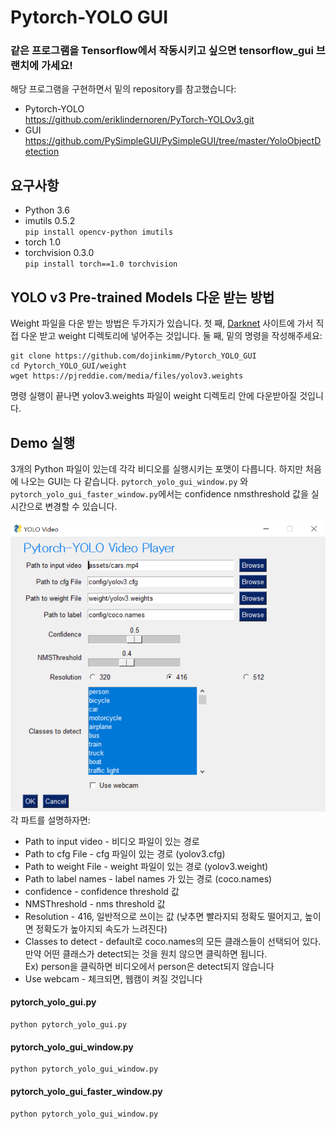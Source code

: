 # Pytorch-YOLO GUI 

### 같은 프로그램을 Tensorflow에서 작동시키고 싶으면 tensorflow_gui 브랜치에 가세요!

해당 프로그램을 구현하면서 밑의 repository를 참고했습니다: 

* Pytorch-YOLO <br/>
https://github.com/eriklindernoren/PyTorch-YOLOv3.git<br/>
* GUI <br/>
https://github.com/PySimpleGUI/PySimpleGUI/tree/master/YoloObjectDetection<br/> 

## 요구사항

* Python 3.6
* imutils 0.5.2<br> 
```pip install opencv-python imutils```
* torch 1.0
* torchvision 0.3.0<br>
```pip install torch==1.0 torchvision```


## YOLO v3 Pre-trained Models 다운 받는 방법
Weight 파일을 다운 받는 방법은 두가지가 있습니다. 첫 째, [Darknet](https://pjreddie.com/darknet/yolo/) 사이트에 가서 직접 다운 받고 weight 디렉토리에 넣어주는 것입니다.
둘 째, 밑의 명령을 작성해주세요:
```Shell
git clone https://github.com/dojinkimm/Pytorch_YOLO_GUI
cd Pytorch_YOLO_GUI/weight
wget https://pjreddie.com/media/files/yolov3.weights
```
명령 실행이 끝나면 yolov3.weights 파일이 weight 디렉토리 안에 다운받아질 것입니다. 

## Demo 실행
3개의 Python 파일이 있는데 각각 비디오를 실행시키는 포맷이 다릅니다.
하지만 처음에 나오는 GUI는 다 같습니다. `pytorch_yolo_gui_window.py` 와 `pytorch_yolo_gui_faster_window.py`에서는
confidence nmsthreshold 값을 실시간으로 변경할 수 있습니다. 
<div align="center">
    <img src="readme/yolo_player.png" width="600px"/>
</div>
각 파트를 설명하자면: 

* Path to input video - 비디오 파일이 있는 경로
* Path to cfg File - cfg 파일이 있는 경로 (yolov3.cfg)
* Path to weight File - weight 파일이 있는 경로 (yolov3.weight)
* Path to label names - label names 가 있는 경로 (coco.names) 
* confidence - confidence threshold 값
* NMSThreshold - nms threshold 값
* Resolution - 416, 일반적으로 쓰이는 값 (낮추면 빨라지되 정확도 떨어지고, 높이면 정확도가 높아지되 속도가 느려진다)
* Classes to detect - default로 coco.names의 모든 클래스들이 선택되어 있다. 만약 어떤 클래스가 detect되는 것을 원치 않으면 클릭하면 됩니다. <br/>
Ex) person을 클릭하면 비디오에서 person은 detect되지 않습니다<br/>
* Use webcam - 체크되면, 웹캠이 켜질 것입니다<br/>

#### pytorch_yolo_gui.py
```Shell
python pytorch_yolo_gui.py
```
<div align="center>
    <img src="readme/yolo_no_window.png" width="600px"/>
</div>

#### pytorch_yolo_gui_window.py
```Shell
python pytorch_yolo_gui_window.py
```
<div align="center>
    <img src="readme/yolo_window.png" width="600px"/>
</div>

#### pytorch_yolo_gui_faster_window.py
```Shell
python pytorch_yolo_gui_window.py
```
<div align="center>
    <img src="readme/yolo_faster_window.png" width="600px"/>
</div>








